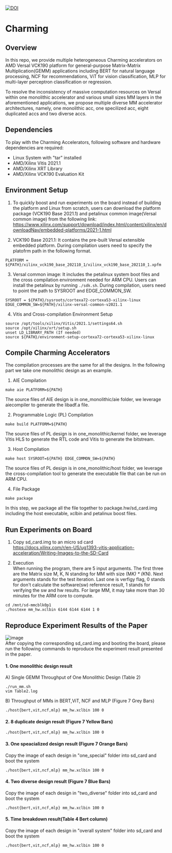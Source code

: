 [![DOI](https://zenodo.org/badge/556002569.svg)](https://zenodo.org/badge/latestdoi/556002569)<br/>
# Charming 
## Overview
In this repo, we provide multiple heterogeneous Charming accelerators on AMD Versal VCK190 platform for general-purpose Matrix-Matrix Multiplication(GEMM) applications including BERT for natural language processing, NCF for recommendations, ViT for vision classification, MLP for multi-layer perceptron classification or regression.

To resolve the inconsistency of massive computation resources on Versal within one monolithic accelerator and various small sizes MM layers in the aforementioned applications, we propose multiple diverse MM accelerator architectures, namely, one monolithic acc, one specilized acc, eight duplicated accs and two diverse accs.

## Dependencies 
To play with the Charming Accelerators, following software and hardware dependencies are required:
+ Linux System with "tar" installed
+ AMD/Xilinx Vitis 2021.1
+ AMD/Xilinx XRT Library
+ AMD/Xilinx VCK190 Evaluation Kit

## Environment Setup
1. To quickly boost and run experiments on the board instead of building the platform and Linux from scratch, users can download the platform package (VCK190 Base 2021.1) and petalinux common image(Versal common image) from the following link:<br/>
https://www.xilinx.com/support/download/index.html/content/xilinx/en/downloadNav/embedded-platforms/2021-1.html

2. VCK190 Base 2021.1: It contains the pre-built Versal extensible embedded platform. During compilation users need to specify the platofrm path in the following format.<br/> 
```
PLATFORM = ${PATH}/xilinx_vck190_base_202110_1/xilinx_vck190_base_202110_1.xpfm
```

3. Versal common image: It includes the petalinux system boot files and the cross compilation environment needed for ARM CPU. Users can install the petalinux by running ``./sdk.sh``. During compilation, users need to point the path to SYSROOT and EDGE_COMMON_SW.<br/>
```
SYSROOT = ${PATH}/sysroots/cortexa72-cortexa53-xilinx-linux
EDGE_COMMON_SW=${PATH}/xilinx-versal-common-v2021.1
```

4. Vitis and Cross-compilation Environment Setup<br/>
```
source /opt/tools/xilinx/Vitis/2021.1/settings64.sh
source /opt/xilinx/xrt/setup.sh
unset LD_LIBRARY_PATH (If needed)
source ${PATH}/environment-setup-cortexa72-cortexa53-xilinx-linux
```
## Compile Charming Accelerators<br/>
The compilation processes are the same for all the designs. In the following part we take one monolithic design as an example.<br/>
1. AIE Compilation<br/>
```
make aie PLATFORM=${PATH} 
```
The source files of AIE design is in one_monolithic/aie folder, we leverage aiecompiler to generate the libadf.a file. <br/>

2. Programmable Logic (PL) Compilation<br/>
```
make build PLATFORM=${PATH} 
```
The source files of PL design is in one_monolithic/kernel folder, we leverage Vitis HLS to generate the RTL code and Vitis to generate the bitstream. <br/>

3. Host Compilation<br/>
```
make host SYSROOT=${PATH} EDGE_COMMON_SW=${PATH}
```
The source files of PL design is in one_monolithic/host folder, we leverage the cross-compilation tool to generate the executable file that can be run on ARM CPU.<br/>

4. File Package<br/>
```
make package
```
In this step, we package all the file together to package.hw/sd_card.img including the host executable, xclbin and petalinux boost files.<br/>

## Run Experiments on Board<br/>
1. Copy sd_card.img to an micro sd card<br/>
https://docs.xilinx.com/r/en-US/ug1393-vitis-application-acceleration/Writing-Images-to-the-SD-Card

2. Execution<br/>
When running the program, there are 5 input arguments. The first three are the Matrix size M, K, N standing for MM with size (M*K) * (K*N). Next arguments stands for the test iteration. Last one is verfigy flag, 0 stands for don't calculate the software(sw) reference result, 1 stands for verifying the sw and hw results. For large MM, it may take more than 30 minutes for the ARM core to compute.
```
cd /mnt/sd-mmcblk0p1
./hostexe mm_hw.xclbin 6144 6144 6144 1 0
```
## Reproduce Experiment Results of the Paper<br/>
![image](https://user-images.githubusercontent.com/77606152/197424370-bc03e3f3-cc04-4876-85ec-a59a006b7319.png)<br/>
After copying the corresponding sd_card.img and booting the board, please run the following commands to reproduce the experiment result presented in the paper. <br/>

#### 1. One monolithic design result<br/>
A) Single GEMM Throughput of One Monolithic Design (Table 2)<br/>
```
./run_mm.sh
vim Table2.log
```

B) Throughput of MMs in BERT,ViT, NCF and MLP (Figure 7 Grey Bars)<br/>
```
./host{bert,vit,ncf,mlp} mm_hw.xclbin 100 0
```

#### 2. 8 duplicate design result (Figure 7 Yellow Bars)<br/>
```
./host{bert,vit,ncf,mlp} mm_hw.xclbin 100 0
```

#### 3. One speacialized design result (Figure 7 Orange Bars)<br/>
Copy the image of each design in "one_special" folder into sd_card and boot the system<br/>
```
./host{bert,vit,ncf,mlp} mm_hw.xclbin 100 0
```

#### 4. Two diverse design result (Figure 7 Blue Bars)<br/>
Copy the image of each design in "two_diverse" folder into sd_card and boot the system<br/>
```
./host{bert,vit,ncf,mlp} mm_hw.xclbin 100 0
```

#### 5. Time breakdown result(Table 4 Bert column)<br/>
Copy the image of each design in "overall system" folder into sd_card and boot the system<br/>
```
./host{bert,vit,ncf,mlp} mm_hw.xclbin 100 0
```
